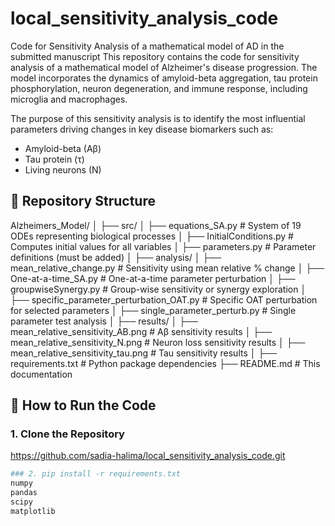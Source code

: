# local_sensitivity_analysis_code
Code for Sensitivity Analysis of a mathematical model of AD in the submitted manuscript
This repository contains the code for sensitivity analysis of a mathematical model of Alzheimer's disease progression. The model incorporates the dynamics of amyloid-beta aggregation, tau protein phosphorylation, neuron degeneration, and immune response, including microglia and macrophages.

The purpose of this sensitivity analysis is to identify the most influential parameters driving changes in key disease biomarkers such as:
- Amyloid-beta (Aβ)
- Tau protein (τ)
- Living neurons (N)

## 📁 Repository Structure

Alzheimers_Model/
│
├── src/
│   ├── equations_SA.py                          # System of 19 ODEs representing biological processes
│   ├── InitialConditions.py                     # Computes initial values for all variables
│   ├── parameters.py                            # Parameter definitions (must be added)
│
├── analysis/
│   ├── mean_relative_change.py                  # Sensitivity using mean relative % change
│   ├── One-at-a-time_SA.py                      # One-at-a-time parameter perturbation
│   ├── groupwiseSynergy.py                      # Group-wise sensitivity or synergy exploration
│   ├── specific_parameter_perturbation_OAT.py   # Specific OAT perturbation for selected parameters
│   ├── single_parameter_perturb.py              # Single parameter test analysis
│
├── results/
│   ├── mean_relative_sensitivity_AB.png         # Aβ sensitivity results
│   ├── mean_relative_sensitivity_N.png          # Neuron loss sensitivity results
│   ├── mean_relative_sensitivity_tau.png        # Tau sensitivity results
│
├── requirements.txt                             # Python package dependencies
├── README.md                                    # This documentation


## 🚀 How to Run the Code

### 1. Clone the Repository
https://github.com/sadia-halima/local_sensitivity_analysis_code.git
```bash
### 2. pip install -r requirements.txt
numpy
pandas
scipy
matplotlib

